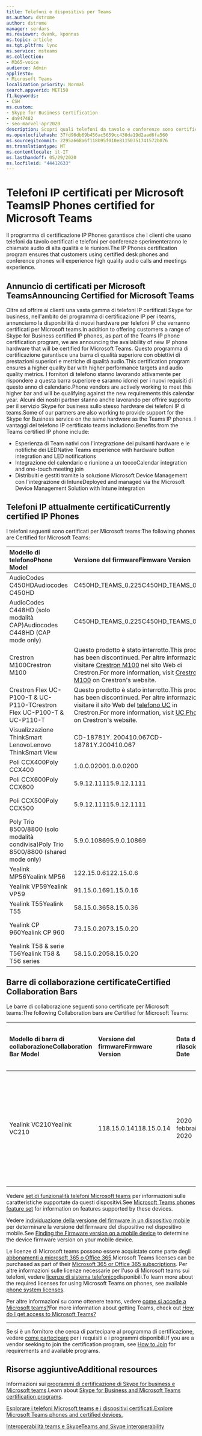 ```yaml
---
title: Telefoni e dispositivi per Teams
ms.author: dstrome
author: dstrome
manager: serdars
ms.reviewer: dvank, kponnus
ms.topic: article
ms.tgt.pltfrm: lync
ms.service: msteams
ms.collection:
- M365-voice
audience: Admin
appliesto:
- Microsoft Teams
localization_priority: Normal
search.appverid: MET150
f1.keywords:
- CSH
ms.custom:
- Skype for Business Certification
- dn947482
- seo-marvel-apr2020
description: Scopri quali telefoni da tavolo e conferenze sono certificati per Microsoft teams per ottenere risultati ottimali.
ms.openlocfilehash: 37fd96db69b456ac5659cc430da19d2aad6fa560
ms.sourcegitcommit: 2295a668a6f118b95f010e81150351741572b076
ms.translationtype: MT
ms.contentlocale: it-IT
ms.lasthandoff: 05/29/2020
ms.locfileid: "44412633"
---
```

# <a name="ip-phones-certified-for-microsoft-teams"></a><span data-ttu-id="05cbb-103">Telefoni IP certificati per Microsoft Teams</span><span class="sxs-lookup"><span data-stu-id="05cbb-103">IP Phones certified for Microsoft Teams</span></span>

<span data-ttu-id="05cbb-104">Il programma di certificazione IP Phones garantisce che i clienti che usano telefoni da tavolo certificati e telefoni per conferenze sperimenteranno le chiamate audio di alta qualità e le riunioni.</span><span class="sxs-lookup"><span data-stu-id="05cbb-104">The IP Phones certification program ensures that customers using certified desk phones and conference phones will experience high quality audio calls and meetings experience.</span></span>

## <a name="announcing-certified-for-microsoft-teams"></a><span data-ttu-id="05cbb-105">Annuncio di certificati per Microsoft Teams</span><span class="sxs-lookup"><span data-stu-id="05cbb-105">Announcing Certified for Microsoft Teams</span></span>

<span data-ttu-id="05cbb-106">Oltre ad offrire ai clienti una vasta gamma di telefoni IP certificati Skype for business, nell'ambito del programma di certificazione IP per i teams, annunciamo la disponibilità di nuovi hardware per telefoni IP che verranno certificati per Microsoft teams.</span><span class="sxs-lookup"><span data-stu-id="05cbb-106">In addition to offering customers a range of Skype for Business certified IP phones, as part of the Teams IP phone certification program, we are announcing the availability of new IP phone hardware that will be certified for Microsoft Teams.</span></span> <span data-ttu-id="05cbb-107">Questo programma di certificazione garantisce una barra di qualità superiore con obiettivi di prestazioni superiori e metriche di qualità audio.</span><span class="sxs-lookup"><span data-stu-id="05cbb-107">This certification program ensures a higher quality bar with higher performance targets and audio quality metrics.</span></span> <span data-ttu-id="05cbb-108">I fornitori di telefono stanno lavorando attivamente per rispondere a questa barra superiore e saranno idonei per i nuovi requisiti di questo anno di calendario.</span><span class="sxs-lookup"><span data-stu-id="05cbb-108">Phone vendors are actively working to meet this higher bar and will be qualifying against the new requirements this calendar year.</span></span> <span data-ttu-id="05cbb-109">Alcuni dei nostri partner stanno anche lavorando per offrire supporto per il servizio Skype for business sullo stesso hardware dei telefoni IP di teams.</span><span class="sxs-lookup"><span data-stu-id="05cbb-109">Some of our partners are also working to provide support for the Skype for Business service on the same hardware as the Teams IP phones.</span></span> <span data-ttu-id="05cbb-110">I vantaggi del telefono IP certificato teams includono:</span><span class="sxs-lookup"><span data-stu-id="05cbb-110">Benefits from the Teams certified IP phone include:</span></span>

- <span data-ttu-id="05cbb-111">Esperienza di Team nativi con l'integrazione dei pulsanti hardware e le notifiche dei LED</span><span class="sxs-lookup"><span data-stu-id="05cbb-111">Native Teams experience with hardware button integration and LED notifications</span></span>
- <span data-ttu-id="05cbb-112">Integrazione del calendario e riunione a un tocco</span><span class="sxs-lookup"><span data-stu-id="05cbb-112">Calendar integration and one-touch meeting join</span></span>
- <span data-ttu-id="05cbb-113">Distribuiti e gestiti tramite la soluzione Microsoft Device Management con l'integrazione di Intune</span><span class="sxs-lookup"><span data-stu-id="05cbb-113">Deployed and managed via the Microsoft Device Management Solution with Intune integration</span></span>

## <a name="currently-certified-ip-phones"></a><span data-ttu-id="05cbb-114">Telefoni IP attualmente certificati</span><span class="sxs-lookup"><span data-stu-id="05cbb-114">Currently certified IP Phones</span></span>

<span data-ttu-id="05cbb-115">I telefoni seguenti sono certificati per Microsoft teams:</span><span class="sxs-lookup"><span data-stu-id="05cbb-115">The following phones are Certified for Microsoft Teams:</span></span>

|<span data-ttu-id="05cbb-116">Modello di telefono</span><span class="sxs-lookup"><span data-stu-id="05cbb-116">Phone Model</span></span>|<span data-ttu-id="05cbb-117">Versione del firmware</span><span class="sxs-lookup"><span data-stu-id="05cbb-117">Firmware Version</span></span>|<span data-ttu-id="05cbb-118">Data di rilascio</span><span class="sxs-lookup"><span data-stu-id="05cbb-118">Release Date</span></span> |
|:---|:---|:---|
|<span data-ttu-id="05cbb-119">AudioCodes C450HD</span><span class="sxs-lookup"><span data-stu-id="05cbb-119">Audiocodes C450HD</span></span> | <span data-ttu-id="05cbb-120">C450HD_TEAMS_0.225</span><span class="sxs-lookup"><span data-stu-id="05cbb-120">C450HD_TEAMS_0.225</span></span> | <span data-ttu-id="05cbb-121">2019 marzo</span><span class="sxs-lookup"><span data-stu-id="05cbb-121">March 2019</span></span>|
|<span data-ttu-id="05cbb-122">AudioCodes C448HD (solo modalità CAP)</span><span class="sxs-lookup"><span data-stu-id="05cbb-122">Audiocodes C448HD (CAP mode only)</span></span> | <span data-ttu-id="05cbb-123">C450HD_TEAMS_0.225</span><span class="sxs-lookup"><span data-stu-id="05cbb-123">C450HD_TEAMS_0.225</span></span> | <span data-ttu-id="05cbb-124">2019 marzo</span><span class="sxs-lookup"><span data-stu-id="05cbb-124">March 2019</span></span>|
|<span data-ttu-id="05cbb-125">Crestron M100</span><span class="sxs-lookup"><span data-stu-id="05cbb-125">Crestron M100</span></span>| <span data-ttu-id="05cbb-126">Questo prodotto è stato interrotto.</span><span class="sxs-lookup"><span data-stu-id="05cbb-126">This product has been discontinued.</span></span> <span data-ttu-id="05cbb-127">Per altre informazioni, visitare [Crestron M100](https://www.crestron.com/Products/Workspace-Solutions/Unified-Communications/Crestron-Flex-Tabletop-Conferencing-Systems/UC-M100-T) nel sito Web di Crestron.</span><span class="sxs-lookup"><span data-stu-id="05cbb-127">For more information, visit [Crestron M100](https://www.crestron.com/Products/Workspace-Solutions/Unified-Communications/Crestron-Flex-Tabletop-Conferencing-Systems/UC-M100-T) on Crestron's website.</span></span> | <span data-ttu-id="05cbb-128">Interrotto da 5/11/2020</span><span class="sxs-lookup"><span data-stu-id="05cbb-128">Discontinued as of 5/11/2020</span></span>|
|<span data-ttu-id="05cbb-129">Crestron Flex UC-P100-T & UC-P110-T</span><span class="sxs-lookup"><span data-stu-id="05cbb-129">Crestron Flex UC-P100-T & UC-P110-T</span></span>  | <span data-ttu-id="05cbb-130">Questo prodotto è stato interrotto.</span><span class="sxs-lookup"><span data-stu-id="05cbb-130">This product has been discontinued.</span></span> <span data-ttu-id="05cbb-131">Per altre informazioni, visitare il sito Web del [telefono UC]( https://www.crestron.com/Products/Workspace-Solutions/Unified-Communications/Crestron-Flex-Accessories/UC-PHONE-T-PLUS) in Crestron.</span><span class="sxs-lookup"><span data-stu-id="05cbb-131">For more information, visit [UC Phone]( https://www.crestron.com/Products/Workspace-Solutions/Unified-Communications/Crestron-Flex-Accessories/UC-PHONE-T-PLUS) on Crestron's website.</span></span> |<span data-ttu-id="05cbb-132">Interrotto da 5/11/2020</span><span class="sxs-lookup"><span data-stu-id="05cbb-132">Discontinued as of 5/11/2020</span></span>|
|<span data-ttu-id="05cbb-133">Visualizzazione ThinkSmart Lenovo</span><span class="sxs-lookup"><span data-stu-id="05cbb-133">Lenovo ThinkSmart View</span></span>|<span data-ttu-id="05cbb-134">CD-18781Y. 200410.067</span><span class="sxs-lookup"><span data-stu-id="05cbb-134">CD-18781Y.200410.067</span></span>|<span data-ttu-id="05cbb-135">2020 aprile</span><span class="sxs-lookup"><span data-stu-id="05cbb-135">April 2020</span></span>|
|<span data-ttu-id="05cbb-136">Poli CCX400</span><span class="sxs-lookup"><span data-stu-id="05cbb-136">Poly CCX400</span></span> | <span data-ttu-id="05cbb-137">1.0.0.0200</span><span class="sxs-lookup"><span data-stu-id="05cbb-137">1.0.0.0200</span></span> | <span data-ttu-id="05cbb-138">2020 gennaio</span><span class="sxs-lookup"><span data-stu-id="05cbb-138">January 2020</span></span>|
|<span data-ttu-id="05cbb-139">Poli CCX600</span><span class="sxs-lookup"><span data-stu-id="05cbb-139">Poly CCX600</span></span> | <span data-ttu-id="05cbb-140">5.9.12.1111</span><span class="sxs-lookup"><span data-stu-id="05cbb-140">5.9.12.1111</span></span>| <span data-ttu-id="05cbb-141">2020 gennaio</span><span class="sxs-lookup"><span data-stu-id="05cbb-141">January 2020</span></span>|
|<span data-ttu-id="05cbb-142">Poli CCX500</span><span class="sxs-lookup"><span data-stu-id="05cbb-142">Poly CCX500</span></span> | <span data-ttu-id="05cbb-143">5.9.12.1111</span><span class="sxs-lookup"><span data-stu-id="05cbb-143">5.9.12.1111</span></span>| <span data-ttu-id="05cbb-144">2019 dicembre</span><span class="sxs-lookup"><span data-stu-id="05cbb-144">December 2019</span></span>|
|<span data-ttu-id="05cbb-145">Poly Trio 8500/8800 (solo modalità condivisa)</span><span class="sxs-lookup"><span data-stu-id="05cbb-145">Poly Trio 8500/8800 (shared mode only)</span></span>| <span data-ttu-id="05cbb-146">5.9.0.10869</span><span class="sxs-lookup"><span data-stu-id="05cbb-146">5.9.0.10869</span></span>|<span data-ttu-id="05cbb-147">2019 giugno</span><span class="sxs-lookup"><span data-stu-id="05cbb-147">June 2019</span></span>|
|<span data-ttu-id="05cbb-148">Yealink MP56</span><span class="sxs-lookup"><span data-stu-id="05cbb-148">Yealink MP56</span></span>| <span data-ttu-id="05cbb-149">122.15.0.6</span><span class="sxs-lookup"><span data-stu-id="05cbb-149">122.15.0.6</span></span>| <span data-ttu-id="05cbb-150">2020 marzo</span><span class="sxs-lookup"><span data-stu-id="05cbb-150">March 2020</span></span>|
|<span data-ttu-id="05cbb-151">Yealink VP59</span><span class="sxs-lookup"><span data-stu-id="05cbb-151">Yealink VP59</span></span> | <span data-ttu-id="05cbb-152">91.15.0.16</span><span class="sxs-lookup"><span data-stu-id="05cbb-152">91.15.0.16</span></span> |<span data-ttu-id="05cbb-153">2019 giugno</span><span class="sxs-lookup"><span data-stu-id="05cbb-153">June 2019</span></span>|
|<span data-ttu-id="05cbb-154">Yealink T55</span><span class="sxs-lookup"><span data-stu-id="05cbb-154">Yealink T55</span></span> | <span data-ttu-id="05cbb-155">58.15.0.36</span><span class="sxs-lookup"><span data-stu-id="05cbb-155">58.15.0.36</span></span> |<span data-ttu-id="05cbb-156">2019 maggio</span><span class="sxs-lookup"><span data-stu-id="05cbb-156">May 2019</span></span>|
|<span data-ttu-id="05cbb-157">Yealink CP 960</span><span class="sxs-lookup"><span data-stu-id="05cbb-157">Yealink CP 960</span></span> |<span data-ttu-id="05cbb-158">73.15.0.20</span><span class="sxs-lookup"><span data-stu-id="05cbb-158">73.15.0.20</span></span>|<span data-ttu-id="05cbb-159">2018 dicembre</span><span class="sxs-lookup"><span data-stu-id="05cbb-159">December 2018</span></span>|
|<span data-ttu-id="05cbb-160">Yealink T58 & serie T56</span><span class="sxs-lookup"><span data-stu-id="05cbb-160">Yealink T58 & T56 series</span></span> |<span data-ttu-id="05cbb-161">58.15.0.20</span><span class="sxs-lookup"><span data-stu-id="05cbb-161">58.15.0.20</span></span>|<span data-ttu-id="05cbb-162">2018 dicembre</span><span class="sxs-lookup"><span data-stu-id="05cbb-162">December 2018</span></span>|

## <a name="certified-collaboration-bars"></a><span data-ttu-id="05cbb-163">Barre di collaborazione certificate</span><span class="sxs-lookup"><span data-stu-id="05cbb-163">Certified Collaboration Bars</span></span>

<span data-ttu-id="05cbb-164">Le barre di collaborazione seguenti sono certificate per Microsoft teams:</span><span class="sxs-lookup"><span data-stu-id="05cbb-164">The following Collaboration bars are Certified for Microsoft Teams:</span></span>

|<span data-ttu-id="05cbb-165">Modello di barra di collaborazione</span><span class="sxs-lookup"><span data-stu-id="05cbb-165">Collaboration Bar Model</span></span>|<span data-ttu-id="05cbb-166">Versione del firmware</span><span class="sxs-lookup"><span data-stu-id="05cbb-166">Firmware Version</span></span>|<span data-ttu-id="05cbb-167">Data di rilascio</span><span class="sxs-lookup"><span data-stu-id="05cbb-167">Release Date</span></span> |<span data-ttu-id="05cbb-168">Dimensioni della sala (fino a)</span><span class="sxs-lookup"><span data-stu-id="05cbb-168">Room Size (up to)</span></span>|
|:---|:---|:---|:---|
|<span data-ttu-id="05cbb-169">Yealink VC210</span><span class="sxs-lookup"><span data-stu-id="05cbb-169">Yealink VC210</span></span>| <span data-ttu-id="05cbb-170">118.15.0.14</span><span class="sxs-lookup"><span data-stu-id="05cbb-170">118.15.0.14</span></span>|<span data-ttu-id="05cbb-171">2020 febbraio</span><span class="sxs-lookup"><span data-stu-id="05cbb-171">February 2020</span></span>|<span data-ttu-id="05cbb-172">Sala di attivazione (3m x 3m)</span><span class="sxs-lookup"><span data-stu-id="05cbb-172">Focus room(3m x 3m)</span></span> </br> <span data-ttu-id="05cbb-173">Piccola sala riunioni (4,5 m x 4,5 m)</span><span class="sxs-lookup"><span data-stu-id="05cbb-173">Small meeting room(4.5m x 4.5m)</span></span>|

<span data-ttu-id="05cbb-174">Vedere [set di funzionalità telefoni Microsoft teams](/MicrosoftTeams/devices/phones-for-teams#microsoft-teams-phones-feature-set) per informazioni sulle caratteristiche supportate da questi dispositivi.</span><span class="sxs-lookup"><span data-stu-id="05cbb-174">See [Microsoft Teams phones feature set](/MicrosoftTeams/devices/phones-for-teams#microsoft-teams-phones-feature-set) for information on features supported by these devices.</span></span>

<span data-ttu-id="05cbb-175">Vedere [individuazione della versione del firmware in un dispositivo mobile](/MicrosoftTeams/devices/phones-for-teams#finding-the-firmware-version-on-a-mobile-device) per determinare la versione del firmware del dispositivo nel dispositivo mobile.</span><span class="sxs-lookup"><span data-stu-id="05cbb-175">See [Finding the Firmware version on a mobile device](/MicrosoftTeams/devices/phones-for-teams#finding-the-firmware-version-on-a-mobile-device) to determine the device firmware version on your mobile device.</span></span>

<span data-ttu-id="05cbb-176">Le licenze di Microsoft teams possono essere acquistate come parte degli [abbonamenti a microsoft 365 o Office 365](https://docs.microsoft.com/office365/servicedescriptions/teams-service-description).</span><span class="sxs-lookup"><span data-stu-id="05cbb-176">Microsoft Teams licenses can be purchased as part of their [Microsoft 365 or Office 365 subscriptions](https://docs.microsoft.com/office365/servicedescriptions/teams-service-description).</span></span> <span data-ttu-id="05cbb-177">Per altre informazioni sulle licenze necessarie per l'uso di Microsoft teams sui telefoni, vedere [licenze di sistema telefonico](https://products.office.com/microsoft-teams/voice-calling)disponibili.</span><span class="sxs-lookup"><span data-stu-id="05cbb-177">To learn more about the required licenses for using Microsoft Teams on phones, see available [phone system licenses](https://products.office.com/microsoft-teams/voice-calling).</span></span>

<span data-ttu-id="05cbb-178">Per altre informazioni su come ottenere teams, vedere [come si accede a Microsoft teams?](https://support.office.com/article/fc7f1634-abd3-4f26-a597-9df16e4ca65b)</span><span class="sxs-lookup"><span data-stu-id="05cbb-178">For more information about getting Teams, check out [How do I get access to Microsoft Teams?](https://support.office.com/article/fc7f1634-abd3-4f26-a597-9df16e4ca65b)</span></span>

* * *

<span data-ttu-id="05cbb-179">Se si è un fornitore che cerca di partecipare al programma di certificazione, vedere [come partecipare](https://docs.microsoft.com/skypeforbusiness/certification/how-to-join) per i requisiti e i programmi disponibili.</span><span class="sxs-lookup"><span data-stu-id="05cbb-179">If you are a vendor seeking to join the certification program, see [How to Join](https://docs.microsoft.com/skypeforbusiness/certification/how-to-join) for requirements and available programs.</span></span>

## <a name="additional-resources"></a><span data-ttu-id="05cbb-180">Risorse aggiuntive</span><span class="sxs-lookup"><span data-stu-id="05cbb-180">Additional resources</span></span>

<span data-ttu-id="05cbb-181">Informazioni sui [programmi di certificazione di Skype for business e Microsoft teams](https://docs.microsoft.com/SkypeForBusiness/certification/overview).</span><span class="sxs-lookup"><span data-stu-id="05cbb-181">Learn about [Skype for Business and Microsoft Teams certification programs](https://docs.microsoft.com/SkypeForBusiness/certification/overview).</span></span>

[<span data-ttu-id="05cbb-182">Esplorare i telefoni Microsoft teams e i dispositivi certificati.</span><span class="sxs-lookup"><span data-stu-id="05cbb-182">Explore Microsoft Teams phones and certified devices.</span></span>](https://products.office.com/microsoft-teams/across-devices/devices)

[<span data-ttu-id="05cbb-183">Interoperabilità teams e Skype</span><span class="sxs-lookup"><span data-stu-id="05cbb-183">Teams and Skype interoperability</span></span>](../teams-skype-interop.md)
